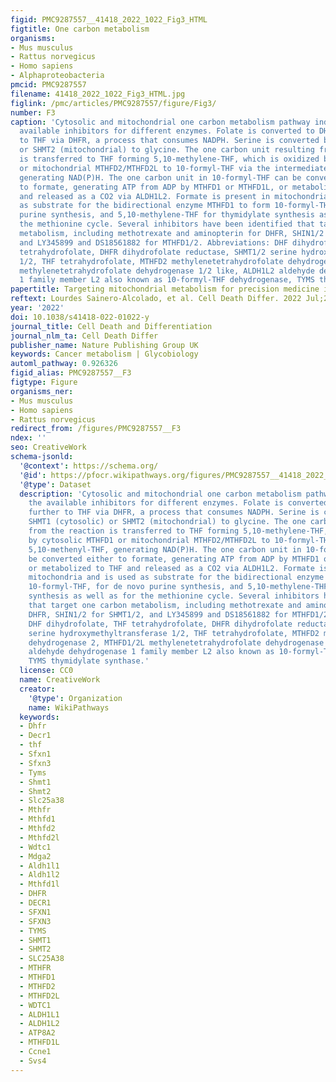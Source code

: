 ```yaml
---
figid: PMC9287557__41418_2022_1022_Fig3_HTML
figtitle: One carbon metabolism
organisms:
- Mus musculus
- Rattus norvegicus
- Homo sapiens
- Alphaproteobacteria
pmcid: PMC9287557
filename: 41418_2022_1022_Fig3_HTML.jpg
figlink: /pmc/articles/PMC9287557/figure/Fig3/
number: F3
caption: 'Cytosolic and mitochondrial one carbon metabolism pathway indicating the
  available inhibitors for different enzymes. Folate is converted to DHF and further
  to THF via DHFR, a process that consumes NADPH. Serine is converted by SHMT1 (cytosolic)
  or SHMT2 (mitochondrial) to glycine. The one carbon unit resulting from the reaction
  is transferred to THF forming 5,10-methylene-THF, which is oxidized by cytosolic MTHFD1
  or mitochondrial MTHFD2/MTHFD2L to 10-formyl-THF via the intermediate 5,10-methenyl-THF,
  generating NAD(P)H. The one carbon unit in 10-formyl-THF can be converted either
  to formate, generating ATP from ADP by MTHFD1 or MTHFD1L, or metabolized to THF
  and released as a CO2 via ALDH1L2. Formate is present in mitochondria and is used
  as substrate for the bidirectional enzyme MTHFD1 to form 10-formyl-THF, for de novo
  purine synthesis, and 5,10-methylene-THF for thymidylate synthesis as well as for
  the methionine cycle. Several inhibitors have been identified that target one carbon
  metabolism, including methotrexate and aminopterin for DHFR, SHIN1/2 for SHMT1/2,
  and LY345899 and DS18561882 for MTHFD1/2. Abbreviations: DHF dihydrofolate, THF
  tetrahydrofolate, DHFR dihydrofolate reductase, SHMT1/2 serine hydroxymethyltransferase
  1/2, THF tetrahydrofolate, MTHFD2 methylenetetrahydrofolate dehydrogenase 2, MTHFD1/2L
  methylenetetrahydrofolate dehydrogenase 1/2 like, ALDH1L2 aldehyde dehydrogenase
  1 family member L2 also known as 10-formyl-THF dehydrogenase, TYMS thymidylate synthase.'
papertitle: Targeting mitochondrial metabolism for precision medicine in cancer.
reftext: Lourdes Sainero-Alcolado, et al. Cell Death Differ. 2022 Jul;29(7):1304-1317.
year: '2022'
doi: 10.1038/s41418-022-01022-y
journal_title: Cell Death and Differentiation
journal_nlm_ta: Cell Death Differ
publisher_name: Nature Publishing Group UK
keywords: Cancer metabolism | Glycobiology
automl_pathway: 0.926326
figid_alias: PMC9287557__F3
figtype: Figure
organisms_ner:
- Mus musculus
- Homo sapiens
- Rattus norvegicus
redirect_from: /figures/PMC9287557__F3
ndex: ''
seo: CreativeWork
schema-jsonld:
  '@context': https://schema.org/
  '@id': https://pfocr.wikipathways.org/figures/PMC9287557__41418_2022_1022_Fig3_HTML.html
  '@type': Dataset
  description: 'Cytosolic and mitochondrial one carbon metabolism pathway indicating
    the available inhibitors for different enzymes. Folate is converted to DHF and
    further to THF via DHFR, a process that consumes NADPH. Serine is converted by
    SHMT1 (cytosolic) or SHMT2 (mitochondrial) to glycine. The one carbon unit resulting
    from the reaction is transferred to THF forming 5,10-methylene-THF, which is oxidized
    by cytosolic MTHFD1 or mitochondrial MTHFD2/MTHFD2L to 10-formyl-THF via the intermediate
    5,10-methenyl-THF, generating NAD(P)H. The one carbon unit in 10-formyl-THF can
    be converted either to formate, generating ATP from ADP by MTHFD1 or MTHFD1L,
    or metabolized to THF and released as a CO2 via ALDH1L2. Formate is present in
    mitochondria and is used as substrate for the bidirectional enzyme MTHFD1 to form
    10-formyl-THF, for de novo purine synthesis, and 5,10-methylene-THF for thymidylate
    synthesis as well as for the methionine cycle. Several inhibitors have been identified
    that target one carbon metabolism, including methotrexate and aminopterin for
    DHFR, SHIN1/2 for SHMT1/2, and LY345899 and DS18561882 for MTHFD1/2. Abbreviations:
    DHF dihydrofolate, THF tetrahydrofolate, DHFR dihydrofolate reductase, SHMT1/2
    serine hydroxymethyltransferase 1/2, THF tetrahydrofolate, MTHFD2 methylenetetrahydrofolate
    dehydrogenase 2, MTHFD1/2L methylenetetrahydrofolate dehydrogenase 1/2 like, ALDH1L2
    aldehyde dehydrogenase 1 family member L2 also known as 10-formyl-THF dehydrogenase,
    TYMS thymidylate synthase.'
  license: CC0
  name: CreativeWork
  creator:
    '@type': Organization
    name: WikiPathways
  keywords:
  - Dhfr
  - Decr1
  - thf
  - Sfxn1
  - Sfxn3
  - Tyms
  - Shmt1
  - Shmt2
  - Slc25a38
  - Mthfr
  - Mthfd1
  - Mthfd2
  - Mthfd2l
  - Wdtc1
  - Mdga2
  - Aldh1l1
  - Aldh1l2
  - Mthfd1l
  - DHFR
  - DECR1
  - SFXN1
  - SFXN3
  - TYMS
  - SHMT1
  - SHMT2
  - SLC25A38
  - MTHFR
  - MTHFD1
  - MTHFD2
  - MTHFD2L
  - WDTC1
  - ALDH1L1
  - ALDH1L2
  - ATP8A2
  - MTHFD1L
  - Ccne1
  - Svs4
---
```


